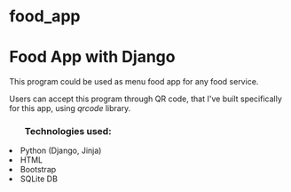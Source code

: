 # food_app
<h1>Food App with Django</h1>
<p>This program could be used as menu food app for any food service.</p>
<p>Users can accept this program through QR code, that I've built specifically for this app, using <i>qrcode</i> library.</p>
<h3><ul>Technologies used:</ul></h3>
<li>Python (Django, Jinja)</li>
<li>HTML</li>
<li>Bootstrap</li>
<li>SQLite DB</li>
